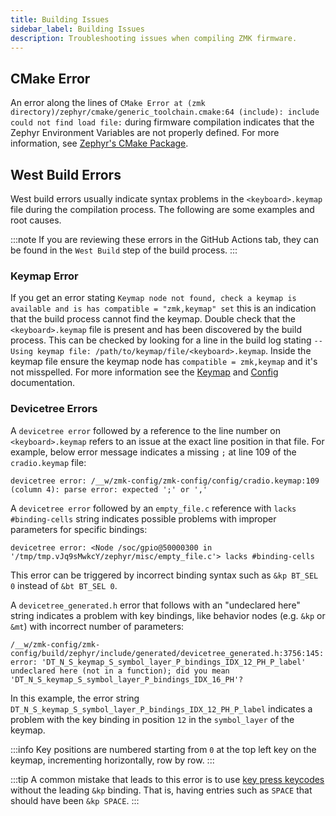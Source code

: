 ```yaml
---
title: Building Issues
sidebar_label: Building Issues
description: Troubleshooting issues when compiling ZMK firmware.
---
```


## CMake Error

An error along the lines of `CMake Error at (zmk directory)/zephyr/cmake/generic_toolchain.cmake:64 (include): include could not find load file:` during firmware compilation indicates that the Zephyr Environment Variables are not properly defined.
For more information, see [Zephyr's CMake Package](https://docs.zephyrproject.org/3.5.0/build/zephyr_cmake_package.html).

## West Build Errors

West build errors usually indicate syntax problems in the `<keyboard>.keymap` file during the compilation process. The following are some examples and root causes.

:::note
If you are reviewing these errors in the GitHub Actions tab, they can be found in the `West Build` step of the build process.
:::

### Keymap Error

If you get an error stating `Keymap node not found, check a keymap is available and is has compatible = "zmk,keymap" set` this is an indication that the build process cannot find the keymap. Double check that the `<keyboard>.keymap` file is present and has been discovered by the build process. This can be checked by looking for a line in the build log stating `-- Using keymap file: /path/to/keymap/file/<keyboard>.keymap`. Inside the keymap file ensure the keymap node has `compatible = zmk,keymap` and it's not misspelled. For more information see the [Keymap](features/keymaps.mdx) and [Config](config/index.md) documentation.

### Devicetree Errors

A `devicetree error` followed by a reference to the line number on `<keyboard>.keymap` refers to an issue at the exact line position in that file. For example, below error message indicates a missing `;` at line 109 of the `cradio.keymap` file:

```
devicetree error: /__w/zmk-config/zmk-config/config/cradio.keymap:109 (column 4): parse error: expected ';' or ','
```

A `devicetree error` followed by an `empty_file.c` reference with `lacks #binding-cells` string indicates possible problems with improper parameters for specific bindings:

```
devicetree error: <Node /soc/gpio@50000300 in '/tmp/tmp.vJq9sMwkcY/zephyr/misc/empty_file.c'> lacks #binding-cells
```

This error can be triggered by incorrect binding syntax such as `&kp BT_SEL 0` instead of `&bt BT_SEL 0`.

A `devicetree_generated.h` error that follows with an "undeclared here" string indicates a problem with key bindings, like behavior nodes (e.g. `&kp` or `&mt`) with incorrect number of parameters:

```
/__w/zmk-config/zmk-config/build/zephyr/include/generated/devicetree_generated.h:3756:145: error: 'DT_N_S_keymap_S_symbol_layer_P_bindings_IDX_12_PH_P_label' undeclared here (not in a function); did you mean 'DT_N_S_keymap_S_symbol_layer_P_bindings_IDX_16_PH'?
```

In this example, the error string `DT_N_S_keymap_S_symbol_layer_P_bindings_IDX_12_PH_P_label` indicates a problem with the key binding in position `12` in the `symbol_layer` of the keymap.

:::info
Key positions are numbered starting from `0` at the top left key on the keymap, incrementing horizontally, row by row.
:::

:::tip
A common mistake that leads to this error is to use [key press keycodes](behaviors/key-press.md) without the leading `&kp` binding. That is, having entries such as `SPACE` that should have been `&kp SPACE`.
:::
